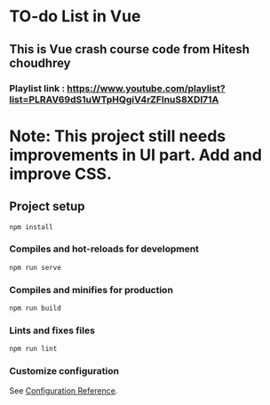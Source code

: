 # TO-do List in Vue

## This is Vue crash course code from Hitesh choudhrey
### Playlist link : https://www.youtube.com/playlist?list=PLRAV69dS1uWTpHQgiV4rZFlnuS8XDl71A

# Note: This project still needs improvements in UI part. Add and improve CSS.

## Project setup
```
npm install
```

### Compiles and hot-reloads for development
```
npm run serve
```

### Compiles and minifies for production
```
npm run build
```

### Lints and fixes files
```
npm run lint
```

### Customize configuration
See [Configuration Reference](https://cli.vuejs.org/config/).

